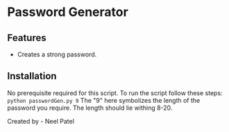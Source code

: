 # Password Generator


## Features

- Creates a strong password. 



## Installation

No prerequisite required for this script.
To run the script follow these steps:
`python passwordGen.py 9`
The "9" here symbolizes the length of the password you require. 
The length should lie withing 8-20. 

Created by - Neel Patel